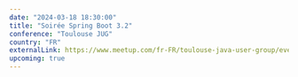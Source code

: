 ```yaml
---
date: "2024-03-18 18:30:00"
title: "Soirée Spring Boot 3.2"
conference: "Toulouse JUG"
country: "FR"
externalLink: https://www.meetup.com/fr-FR/toulouse-java-user-group/events/299588978/
upcoming: true
---
```

